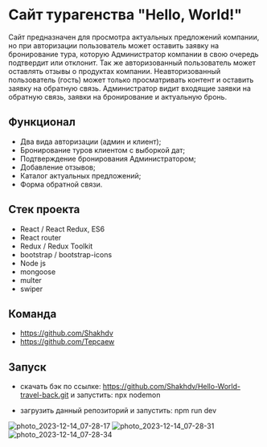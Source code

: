 # Сайт турагенства "Hello, World!"

Сайт предназначен для просмотра актуальных предложений компании, но при авторизации пользователь может оставить заявку на бронирование тура, которую Администратор компании в свою очередь подтвердит или отклонит. Так же авторизованный пользователь может оставлять отзывы о продуктах компании. Неавторизованный пользователь (гость) может только просматривать контент и оставить заявку на обратную связь. Администратор видит входящие заявки на обратную связь, заявки на бронирование и актуальную бронь.

## Функционал

- Два вида авторизации (админ и клиент);
- Бронирование туров клиентом с выборкой дат;
- Подтверждение бронирования Администратором;
- Добавление отзывов;
- Каталог актуальных предложений;
- Форма обратной связи.

## Стек проекта

- React / React Redux, ES6
- React router
- Redux / Redux Toolkit
- bootstrap / bootstrap-icons
- Node js
- mongoose
- multer
- swiper

## Команда

- https://github.com/Shakhdv
- https://github.com/Tepcaew

## Запуск
- скачать бэк по ссылке: https://github.com/Shakhdv/Hello-World-travel-back.git
и запустить: npx nodemon

- загрузить данный репозиторий и запустить: npm run dev

![photo_2023-12-14_07-28-17](https://github.com/MShakhabov/Hello-World-travel/assets/143385795/9767b46a-eee7-4829-ae37-ce48b52ad35b)
![photo_2023-12-14_07-28-31](https://github.com/MShakhabov/Hello-World-travel/assets/143385795/6a862b06-5a18-4356-a4ad-32ae48a862b5)
![photo_2023-12-14_07-28-34](https://github.com/MShakhabov/Hello-World-travel/assets/143385795/be2168a2-6cb1-4445-b673-99101b356363)
